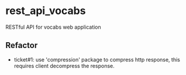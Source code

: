 # rest_api_vocabs
RESTful API for vocabs web application

## Refactor
  - ticket#1: use 'compression' package to compress http response, this requires client decompress the response.
